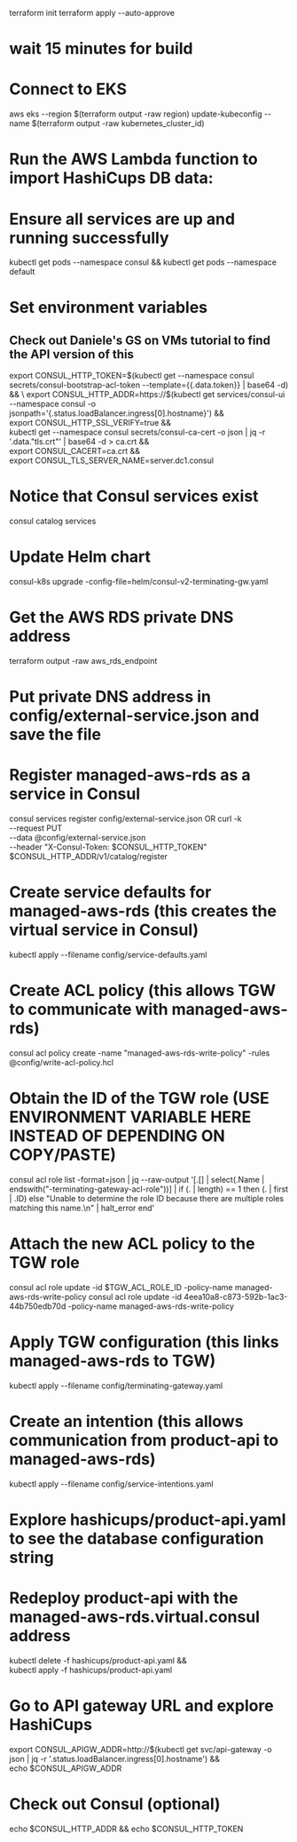 terraform init
terraform apply --auto-approve
# wait 15 minutes for build

# Connect to EKS
aws eks --region $(terraform output -raw region) update-kubeconfig --name $(terraform output -raw kubernetes_cluster_id)

# Run the AWS Lambda function to import HashiCups DB data: 

# Ensure all services are up and running successfully
kubectl get pods --namespace consul && kubectl get pods --namespace default

# Set environment variables
## Check out Daniele's GS on VMs tutorial to find the API version of this
export CONSUL_HTTP_TOKEN=$(kubectl get --namespace consul secrets/consul-bootstrap-acl-token --template={{.data.token}} | base64 -d) && \
export CONSUL_HTTP_ADDR=https://$(kubectl get services/consul-ui --namespace consul -o jsonpath='{.status.loadBalancer.ingress[0].hostname}') && \
export CONSUL_HTTP_SSL_VERIFY=true && \
kubectl get --namespace consul secrets/consul-ca-cert -o json | jq -r '.data."tls.crt"' | base64 -d > ca.crt && \
export CONSUL_CACERT=ca.crt && \
export CONSUL_TLS_SERVER_NAME=server.dc1.consul

# Notice that Consul services exist
consul catalog services

# Update Helm chart
consul-k8s upgrade -config-file=helm/consul-v2-terminating-gw.yaml

# Get the AWS RDS private DNS address
terraform output -raw aws_rds_endpoint

# Put private DNS address in config/external-service.json and save the file

# Register managed-aws-rds as a service in Consul
consul services register config/external-service.json
OR
curl -k \
    --request PUT \
    --data @config/external-service.json \
    --header "X-Consul-Token: $CONSUL_HTTP_TOKEN" \
    $CONSUL_HTTP_ADDR/v1/catalog/register

# Create service defaults for managed-aws-rds (this creates the virtual service in Consul)
kubectl apply --filename config/service-defaults.yaml

# Create ACL policy (this allows TGW to communicate with managed-aws-rds)
consul acl policy create -name "managed-aws-rds-write-policy" -rules @config/write-acl-policy.hcl

# Obtain the ID of the TGW role (USE ENVIRONMENT VARIABLE HERE INSTEAD OF DEPENDING ON COPY/PASTE)
consul acl role list -format=json | jq --raw-output '[.[] | select(.Name | endswith("-terminating-gateway-acl-role"))] | if (. | length) == 1 then (. | first | .ID) else "Unable to determine the role ID because there are multiple roles matching this name.\n" | halt_error end'

# Attach the new ACL policy to the TGW role
consul acl role update -id $TGW_ACL_ROLE_ID -policy-name managed-aws-rds-write-policy
consul acl role update -id 4eea10a8-c873-592b-1ac3-44b750edb70d -policy-name managed-aws-rds-write-policy

# Apply TGW configuration (this links managed-aws-rds to TGW)
kubectl apply --filename config/terminating-gateway.yaml

# Create an intention (this allows communication from product-api to managed-aws-rds)
kubectl apply --filename config/service-intentions.yaml

# Explore hashicups/product-api.yaml to see the database configuration string
# Redeploy product-api with the managed-aws-rds.virtual.consul address
kubectl delete -f hashicups/product-api.yaml && \
kubectl apply -f hashicups/product-api.yaml

# Go to API gateway URL and explore HashiCups
export CONSUL_APIGW_ADDR=http://$(kubectl get svc/api-gateway -o json | jq -r '.status.loadBalancer.ingress[0].hostname') && \
echo $CONSUL_APIGW_ADDR

# Check out Consul (optional)
echo $CONSUL_HTTP_ADDR && echo $CONSUL_HTTP_TOKEN